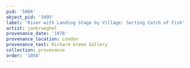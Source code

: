 ```yaml
---
pid: '5866'
object_pid: '3495'
label: 'River with Landing Stage by Village: Sorting Catch of Fish'
artist: janbrueghel
provenance_date: '1976'
provenance_location: London
provenance_text: Richard Green Gallery
collection: provenance
order: '1050'
---
```

